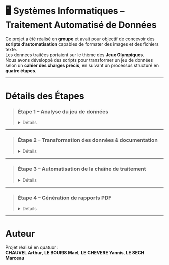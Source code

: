 # 🖥️ Systèmes Informatiques – Traitement Automatisé de Données

Ce projet a été réalisé en **groupe** et avait pour objectif de concevoir des **scripts d’automatisation** capables de formater des images et des fichiers texte.  
Les données traitées portaient sur le thème des **Jeux Olympiques**.  
Nous avons développé des scripts pour transformer un jeu de données selon un **cahier des charges précis**, en suivant un processus structuré en **quatre étapes**.

---

# Détails des Étapes

> ### **Étape 1 – Analyse du jeu de données**
> <details> <summary>Détails</summary>
>
>> - Réalisation d’un tableau récapitulatif présentant les principales **caractéristiques** du jeu de données fourni (types de données, structure, particularités, etc.).
>>
>> 🔗 [Dossier Analyse](https://github.com/yannislechevere/SAE-1.03/tree/master/Etape1%20-%20Analyse%20du%20jeu%20de%20donn%C3%A9es)
>
> </details>

---

> ### **Étape 2 – Transformation des données & documentation**
> <details> <summary>Détails</summary>
>
>> - Transformation des données pour les rendre **conformes au cahier des charges**.
>> - Fourniture d’un document PDF détaillant l’ensemble des **commandes utilisées**, ainsi que les étapes de traitement mises en œuvre.
>>
>> 🔗 [Dossier Transformation](https://github.com/yannislechevere/SAE-1.03/tree/master/Etape2%20-%20Transformation%20des%20donn%C3%A9es%20%26%20documentation)
>
> </details>

---

> ### **Étape 3 – Automatisation de la chaîne de traitement**
> <details> <summary>Détails</summary>
>
>> - Création d’une chaîne de traitement automatisée permettant de garantir la conformité des données.
>> - Utilisation de **Docker**, **PHP** et **Bash** pour automatiser le processus de bout en bout.
>>
>> 🔗 [Dossier Automatisation](https://github.com/yannislechevere/SAE-1.03/tree/master/Etape3%20-%20G%C3%A9n%C3%A9ration%20de%20rapports%20PDF)
>
> </details>

---

> ### **Étape 4 – Génération de rapports PDF**
> <details> <summary>Détails</summary>
>
>> - Génération d’un **fichier PDF** contenant le tableau des médailles des Jeux Olympiques et d’autres caractéristiques extraites des données.
>> - Scripts de génération réalisés avec **PHP** et **Bash**.
>>
>> 🔗 [Dossier Rapports PDF](https://github.com/yannislechevere/SAE-1.03/tree/master/Etape4%20-%20Automatisation%20de%20la%20cha%C3%AEne%20de%20traitement)
>
> </details>

---

# Auteur

Projet réalisé en quatuor :  
**CHAUVEL Arthur**, **LE BOURIS Mael**, **LE CHEVERE Yannis**, **LE SECH Marceau**
